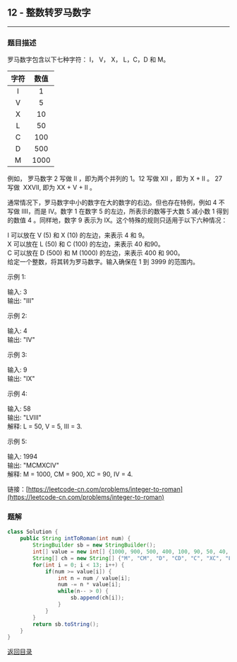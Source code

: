 ## **12 - 整数转罗马数字**
--------------------------

### **题目描述**
罗马数字包含以下七种字符： I， V， X， L，C，D 和 M。

字符|数值
:-:|:-:  
I|1  
V|5  
X|10  
L|50  
C|100  
D|500  
M|1000  

例如， 罗马数字 2 写做 II ，即为两个并列的 1。12 写做 XII ，即为 X + II 。 27 写做  XXVII, 即为 XX + V + II 。

通常情况下，罗马数字中小的数字在大的数字的右边。但也存在特例，例如 4 不写做 IIII，而是 IV。数字 1 在数字 5 的左边，所表示的数等于大数 5 减小数 1 得到的数值 4 。同样地，数字 9 表示为 IX。这个特殊的规则只适用于以下六种情况：

I 可以放在 V (5) 和 X (10) 的左边，来表示 4 和 9。  
X 可以放在 L (50) 和 C (100) 的左边，来表示 40 和90。     
C 可以放在 D (500) 和 M (1000) 的左边，来表示 400 和 900。  
给定一个整数，将其转为罗马数字。输入确保在 1 到 3999 的范围内。

示例 1:

输入: 3  
输出: "III"  

示例 2:

输入: 4  
输出: "IV"  

示例 3:

输入: 9  
输出: "IX"  

示例 4:

输入: 58  
输出: "LVIII"  
解释: L = 50, V = 5, III = 3.  

示例 5:

输入: 1994  
输出: "MCMXCIV"  
解释: M = 1000, CM = 900, XC = 90, IV = 4.


链接：[https://leetcode-cn.com/problems/integer-to-roman](https://leetcode-cn.com/problems/integer-to-roman)


### **题解**
``` java
class Solution {
    public String intToRoman(int num) {
        StringBuilder sb = new StringBuilder();
        int[] value = new int[] {1000, 900, 500, 400, 100, 90, 50, 40, 10, 9, 5, 4, 1};
        String[] ch = new String[] {"M", "CM", "D", "CD", "C", "XC", "L", "XL", "X", "IX", "V", "IV", "I"};
        for(int i = 0; i < 13; i++) {
            if(num >= value[i]) {
                int n = num / value[i];
                num -= n * value[i];
                while(n-- > 0) {
                    sb.append(ch[i]);
                }
            }
        }
        return sb.toString();
    }
}
```


[返回目录](https://maxwell-l.github.io/WriteSomething/something/leetcode)